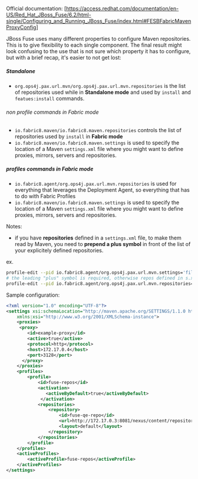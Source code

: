 Official documentation:
[https://access.redhat.com/documentation/en-US/Red_Hat_JBoss_Fuse/6.2/html-single/Configuring_and_Running_JBoss_Fuse/index.html#FESBFabricMavenProxyConfig]

JBoss Fuse uses many different properties to configure Maven repositories. This is to give flexibility to each single component.  The final result might look confusing to the use that is not sure which property it has to configure, but with a brief recap, it's easier to not get lost:

##### Standalone
- `org.ops4j.pax.url.mvn/org.ops4j.pax.url.mvn.repositories` is the list of repositories used while in **Standalone mode** and used by `install` and `featues:install` commands.

###### non profile commands in Fabric mode
- `io.fabric8.maven/io.fabric8.maven.repositories` controls the list of repositories used by `install` in **Fabric mode**
- `io.fabric8.maven/io.fabric8.maven.settings` is used to specify the location of a Maven `settings.xml` file where you might want to define proxies, mirrors, servers and repositories.

##### profiles commands in Fabric mode
- `io.fabric8.agent/org.ops4j.pax.url.mvn.repositories` is used for everything that leverages the Deployment Agent, so everything that has to do with Fabric Profiles
- `io.fabric8.maven/io.fabric8.maven.settings` is used to specify the location of a Maven `settings.xml` file where you might want to define proxies, mirrors, servers and repositories.

Notes:
- if you have **repositories** defined in a `settings.xml` file, to make them read by Maven, you need to **prepend a plus symbol** in front of the list of your explicitely defined repositories.

ex.
```bash
profile-edit --pid io.fabric8.agent/org.ops4j.pax.url.mvn.settings='file:///opt/rh/s.xml' default
# the leading "plus" symbol is required, otherwise repos defined in s.xml won't be read
profile-edit --pid io.fabric8.agent/org.ops4j.pax.url.mvn.repositories='+http://repo1.maven.org/maven2@id=maven.central.repo'  default
```


Sample configuration:

```xml
<?xml version="1.0" encoding="UTF-8"?>
<settings xsi:schemaLocation="http://maven.apache.org/SETTINGS/1.1.0 http://maven.apache.org/xsd/settings-1.1.0.xsd" xmlns="http://maven.apache.org/SETTINGS/1.1.0"
    xmlns:xsi="http://www.w3.org/2001/XMLSchema-instance">
    <proxies>
     <proxy>
        <id>example-proxy</id>
        <active>true</active>
        <protocol>http</protocol>
        <host>172.17.0.4</host>
        <port>3128</port>
      </proxy>
    </proxies>
    <profiles>
        <profile>
            <id>fuse-repos</id>
            <activation>
               <activeByDefault>true</activeByDefault>
             </activation>
            <repositories>
                <repository>
                    <id>fuse-qe-repo</id>
                    <url>http://172.17.0.3:8081/nexus/content/repositories/releases</url>
                    <layout>default</layout>
                </repository>
            </repositories>
        </profile>
    </profiles>
    <activeProfiles>
        <activeProfile>fuse-repos</activeProfile>
    </activeProfiles>
</settings>
```
